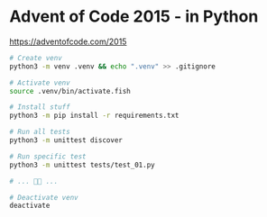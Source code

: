 # Advent of Code 2015 - in Python

https://adventofcode.com/2015

```bash
# Create venv 
python3 -m venv .venv && echo ".venv" >> .gitignore

# Activate venv
source .venv/bin/activate.fish

# Install stuff
python3 -m pip install -r requirements.txt

# Run all tests
python3 -m unittest discover

# Run specific test
python3 -m unittest tests/test_01.py

# ... 👨‍💻 ...

# Deactivate venv
deactivate
```
